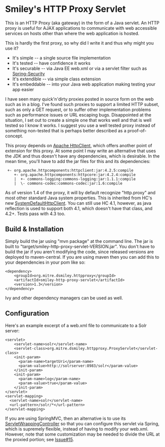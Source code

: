 Smiley's HTTP Proxy Servlet
===========================

This is an HTTP Proxy (aka gateway) in the form of a Java servlet.  An HTTP proxy is useful for AJAX applications to communicate with web accessible services on hosts other than where the web application is hosted.

This is hardly the first proxy, so why did I write it and thus why might you use it?

 * It's simple -- a single source file implementation
 * It's tested -- have confidence it works
 * It's securable -- via Java EE web.xml or via a servlet filter such as [Spring-Security]([http://static.springsource.org/spring-security/site/)
 * It's extendible -- via simple class extension
 * It's embeddable -- into your Java web application making testing your app easier

I have seen many quick'n'dirty proxies posted in source form on the web such as in a blog.  I've found such proxies to support a limited HTTP subset, such as only a GET request, or to suffer other implementation problems such as performance issues or URL escaping bugs.  Disappointed at the situation, I set out to create a simple one that works well and that is well tested so I know it works.  I suggest you use a well tested proxy instead of something non-tested that is perhaps better described as a proof-of-concept.

This proxy depends on [Apache HttpClient](http://hc.apache.org/httpcomponents-client-ga/), which offers another point of extension for this proxy.  At some point I may write an alternative that uses the JDK and thus doesn't have any dependencies, which is desirable. In the mean time, you'll have to add the jar files for this and its dependencies:

     +- org.apache.httpcomponents:httpclient:jar:4.2.5:compile
        +- org.apache.httpcomponents:httpcore:jar:4.2.4:compile
        |  +- commons-logging:commons-logging:jar:1.1.1:compile
        |  \- commons-codec:commons-codec:jar:1.6:compile

As of version 1.4 of the proxy, it will by default recognize "http.proxy" and
 most other standard Java system properties. This is inherited from HC's
 new [SystemDefaultHttpClient](http://hc.apache.org/httpcomponents-client-ga/httpclient/apidocs/org/apache/http/impl/client/SystemDefaultHttpClient.html). You can still use HC 4.1, however, as java
 reflection is used to support both 4.1, which doesn't have that class, and 4.2+.
 Tests pass with 4.3 too.

Build & Installation
------------

Simply build the jar using "mvn package" at the command line.
The jar is built to "target/smiley-http-proxy-servlet-VERSION.jar".
You don't have to build the jar if you aren't modifying the code, since released
versions are deployed to maven-central.  If you are using maven then you can
add this to your dependencies in your pom like so:

    <dependency>
        <groupId>org.mitre.dsmiley.httpproxy</groupId>
        <artifactId>smiley-http-proxy-servlet</artifactId>
        <version>1.3</version>
    </dependency>

Ivy and other dependency managers can be used as well.


Configuration
-------------

Here's an example excerpt of a web.xml file to communicate to a Solr server:

    <servlet>
        <servlet-name>solr</servlet-name>
        <servlet-class>org.mitre.dsmiley.httpproxy.ProxyServlet</servlet-class>
        <init-param>
          <param-name>targetUri</param-name>
          <param-value>http://solrserver:8983/solr</param-value>
        </init-param>
        <init-param>
          <param-name>log</param-name>
          <param-value>true</param-value>
        </init-param>
    </servlet>
    <servlet-mapping>
      <servlet-name>solr</servlet-name>
      <url-pattern>/solr/*</url-pattern>
    </servlet-mapping>

If you are using SpringMVC, then an alternative is to use its
[ServletWrappingController](http://static.springsource.org/spring/docs/3.0.x/api/org/springframework/web/servlet/mvc/ServletWrappingController.html)
so that you can configure this servlet via Spring, which is supremely flexible, instead of having to modify your web.xml. However, note that some
customization may be needed to divide the URL at the proxied portion; see [Issue#15](/dsmiley/HTTP-Proxy-Servlet/issues/15).